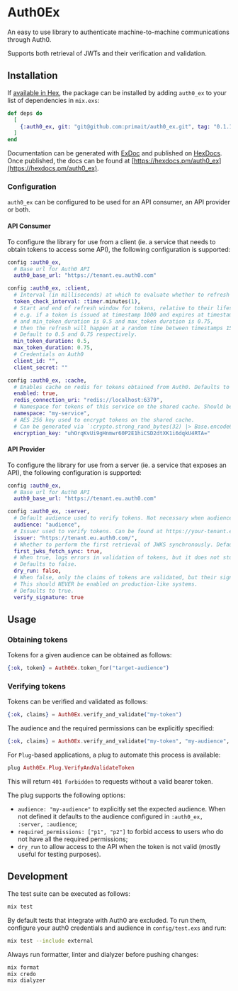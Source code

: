 # Auth0Ex

An easy to use library to authenticate machine-to-machine communications through Auth0.

Supports both retrieval of JWTs and their verification and validation.

## Installation

If [available in Hex](https://hex.pm/docs/publish), the package can be installed
by adding `auth0_ex` to your list of dependencies in `mix.exs`:

```elixir
def deps do
  [
    {:auth0_ex, git: "git@github.com:primait/auth0_ex.git", tag: "0.1.1"}
  ]
end
```

Documentation can be generated with [ExDoc](https://github.com/elixir-lang/ex_doc)
and published on [HexDocs](https://hexdocs.pm). Once published, the docs can
be found at [https://hexdocs.pm/auth0_ex](https://hexdocs.pm/auth0_ex).

### Configuration

`auth0_ex` can be configured to be used for an API consumer, an API provider or both.

#### API Consumer

To configure the library for use from a client (ie. a service that needs to obtain tokens to access some API),
the following configuration is supported:

```elixir
config :auth0_ex,
  # Base url for Auth0 API
  auth0_base_url: "https://tenant.eu.auth0.com"

config :auth0_ex, :client,
  # Interval (in milliseconds) at which to evaluate whether to refresh locally stored tokens. Defaults to one minute
  token_check_interval: :timer.minutes(1),
  # Start and end of refresh window for tokens, relative to their lifespans.
  # e.g. if a token is issued at timestamp 1000 and expires at timestamp 2000,
  # and min_token_duration is 0.5 and max_token duration is 0.75,
  # then the refresh will happen at a random time between timestamps 1500 and 1750.
  # Default to 0.5 and 0.75 respectively.
  min_token_duration: 0.5,
  max_token_duration: 0.75,
  # Credentials on Auth0
  client_id: "",
  client_secret: ""

config :auth0_ex, :cache,
  # Enables cache on redis for tokens obtained from Auth0. Defaults to true.
  enabled: true,
  redis_connection_uri: "redis://localhost:6379",
  # Namespace for tokens of this service on the shared cache. Should be unique per service (e.g., the service name)
  namespace: "my-service",
  # AES 256 key used to encrypt tokens on the shared cache.
  # Can be generated via `:crypto.strong_rand_bytes(32) |> Base.encode64()`.
  encryption_key: "uhOrqKvUi9gHnmwr60P2E1hiCSD2dtXK1i6dqkU4RTA="
```

#### API Provider

To configure the library for use from a server (ie. a service that exposes an API),
the following configuration is supported:

```elixir
config :auth0_ex,
  # Base url for Auth0 API
  auth0_base_url: "https://tenant.eu.auth0.com"

config :auth0_ex, :server,
  # Default audience used to verify tokens. Not necessary when audience is set explicitly on usage.
  audience: "audience",
  # Issuer used to verify tokens. Can be found at https://your-tenant.eu.auth0.com/.well-known/openid-configuration
  issuer: "https://tenant.eu.auth0.com/",
  # Whether to perform the first retrieval of JWKS synchronously. Defaults to true.
  first_jwks_fetch_sync: true,
  # When true, logs errors in validation of tokens, but it does not stop the request when the token is not valid.
  # Defaults to false.
  dry_run: false,
  # When false, only the claims of tokens are validated, but their signature is not verified.
  # This should NEVER be enabled on production-like systems.
  # Defaults to true.
  verify_signature: true
```

## Usage

### Obtaining tokens

Tokens for a given audience can be obtained as follows:

```elixir
{:ok, token} = Auth0Ex.token_for("target-audience")
```

### Verifying tokens

Tokens can be verified and validated as follows:

```elixir
{:ok, claims} = Auth0Ex.verify_and_validate("my-token")
```

The audience and the required permissions can be explicitly specified:

```elixir
{:ok, claims} = Auth0Ex.verify_and_validate("my-token", "my-audience", ["required-permission1"])
```

For `Plug`-based applications, a plug to automate this process is available:

```elixir
plug Auth0Ex.Plug.VerifyAndValidateToken
```

This will return `401 Forbidden` to requests without a valid bearer token.

The plug supports the following options:
* `audience: "my-audience"` to explicitly set the expected audience. When not defined it defaults to the audience configured in `:auth0_ex, :server, :audience`;
* `required_permissions: ["p1", "p2"]` to forbid access to users who do not have all the required permissions;
* `dry_run` to allow access to the API when the token is not valid (mostly useful for testing purposes).

## Development

The test suite can be executed as follows:

```bash
mix test
```

By default tests that integrate with Auth0 are excluded.
To run them, configure your auth0 credentials and audience in `config/test.exs` and run:

```bash
mix test --include external
```

Always run formatter, linter and dialyzer before pushing changes:

```bash
mix format
mix credo
mix dialyzer
```
